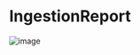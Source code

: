 ﻿# IngestionReport
 
![image](https://user-images.githubusercontent.com/65984000/141190293-089c8018-333b-44ef-86a7-fe6d2df5e36d.png)
